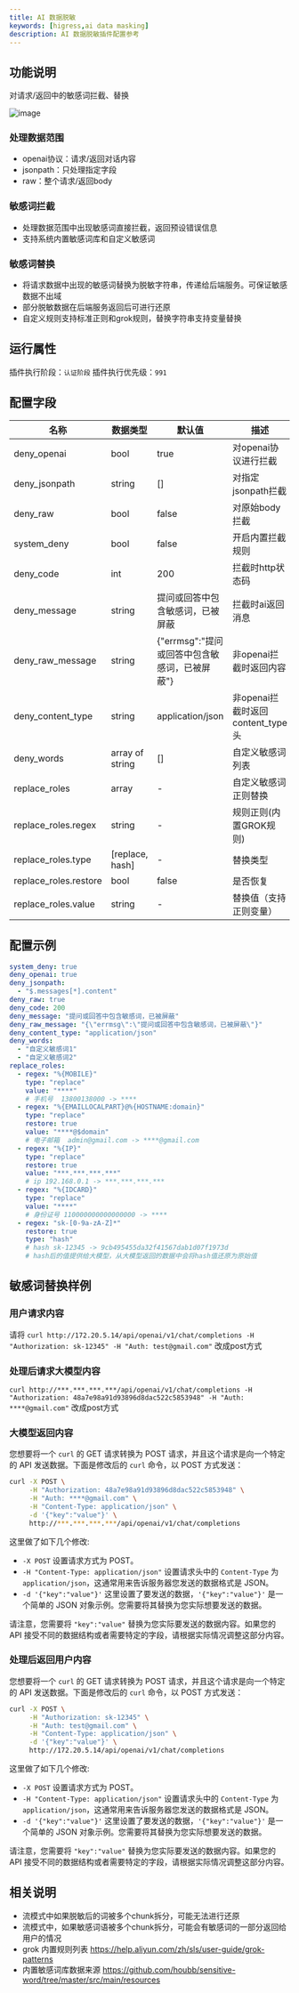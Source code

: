 ```yaml
---
title: AI 数据脱敏
keywords: [higress,ai data masking]
description: AI 数据脱敏插件配置参考
---
```


## 功能说明

  对请求/返回中的敏感词拦截、替换

![image](https://img.alicdn.com/imgextra/i4/O1CN0156Wtko1T9JO0RiWow_!!6000000002339-0-tps-1314-638.jpg)

### 处理数据范围
  - openai协议：请求/返回对话内容
  - jsonpath：只处理指定字段
  - raw：整个请求/返回body

### 敏感词拦截
  - 处理数据范围中出现敏感词直接拦截，返回预设错误信息
  - 支持系统内置敏感词库和自定义敏感词

### 敏感词替换
  - 将请求数据中出现的敏感词替换为脱敏字符串，传递给后端服务。可保证敏感数据不出域
  - 部分脱敏数据在后端服务返回后可进行还原
  - 自定义规则支持标准正则和grok规则，替换字符串支持变量替换

## 运行属性

插件执行阶段：`认证阶段`
插件执行优先级：`991`

## 配置字段

| 名称 | 数据类型 | 默认值 | 描述 |
| -------- | --------  | -------- | -------- |
|  deny_openai            | bool            | true  |  对openai协议进行拦截 |
|  deny_jsonpath          | string          |   []  |  对指定jsonpath拦截 |
|  deny_raw               | bool            | false |  对原始body拦截 |
|  system_deny            | bool            | false |  开启内置拦截规则  |
|  deny_code              | int             | 200   |  拦截时http状态码   |
|  deny_message           | string          | 提问或回答中包含敏感词，已被屏蔽 |  拦截时ai返回消息   |
|  deny_raw_message       | string          | {"errmsg":"提问或回答中包含敏感词，已被屏蔽"} |  非openai拦截时返回内容   |
|  deny_content_type      | string          | application/json  |  非openai拦截时返回content_type头 |
|  deny_words             | array of string | []    |  自定义敏感词列表  |
|  replace_roles          | array           |   -   |  自定义敏感词正则替换  |
|  replace_roles.regex    | string          |   -   |  规则正则(内置GROK规则) |
|  replace_roles.type     | [replace, hash] |   -   |  替换类型  |
|  replace_roles.restore  | bool            | false |  是否恢复  |
|  replace_roles.value    | string          |   -   |  替换值（支持正则变量）  |

## 配置示例

```yaml
system_deny: true
deny_openai: true
deny_jsonpath:
  - "$.messages[*].content"
deny_raw: true
deny_code: 200
deny_message: "提问或回答中包含敏感词，已被屏蔽"
deny_raw_message: "{\"errmsg\":\"提问或回答中包含敏感词，已被屏蔽\"}"
deny_content_type: "application/json"
deny_words: 
  - "自定义敏感词1"
  - "自定义敏感词2"
replace_roles:
  - regex: "%{MOBILE}"
    type: "replace"
    value: "****"
    # 手机号  13800138000 -> ****
  - regex: "%{EMAILLOCALPART}@%{HOSTNAME:domain}"
    type: "replace"
    restore: true
    value: "****@$domain"
    # 电子邮箱  admin@gmail.com -> ****@gmail.com
  - regex: "%{IP}"
    type: "replace"
    restore: true
    value: "***.***.***.***"
    # ip 192.168.0.1 -> ***.***.***.***
  - regex: "%{IDCARD}"
    type: "replace"
    value: "****"
    # 身份证号 110000000000000000 -> ****
  - regex: "sk-[0-9a-zA-Z]*"
    restore: true
    type: "hash"
    # hash sk-12345 -> 9cb495455da32f41567dab1d07f1973d
    # hash后的值提供给大模型，从大模型返回的数据中会将hash值还原为原始值
```

## 敏感词替换样例

### 用户请求内容

  请将 `curl http://172.20.5.14/api/openai/v1/chat/completions -H "Authorization: sk-12345" -H "Auth: test@gmail.com"` 改成post方式

### 处理后请求大模型内容

  `curl http://***.***.***.***/api/openai/v1/chat/completions -H "Authorization: 48a7e98a91d93896d8dac522c5853948" -H "Auth: ****@gmail.com"` 改成post方式

### 大模型返回内容

  您想要将一个 `curl` 的 GET 请求转换为 POST 请求，并且这个请求是向一个特定的 API 发送数据。下面是修改后的 `curl` 命令，以 POST 方式发送：

```sh
curl -X POST \
     -H "Authorization: 48a7e98a91d93896d8dac522c5853948" \
     -H "Auth: ****@gmail.com" \
     -H "Content-Type: application/json" \
     -d '{"key":"value"}' \
     http://***.***.***.***/api/openai/v1/chat/completions
```

这里做了如下几个修改:

- `-X POST` 设置请求方式为 POST。
- `-H "Content-Type: application/json"` 设置请求头中的 `Content-Type` 为 `application/json`，这通常用来告诉服务器您发送的数据格式是 JSON。
- `-d '{"key":"value"}'` 这里设置了要发送的数据，`'{"key":"value"}'` 是一个简单的 JSON 对象示例。您需要将其替换为您实际想要发送的数据。

请注意，您需要将 `"key":"value"` 替换为您实际要发送的数据内容。如果您的 API 接受不同的数据结构或者需要特定的字段，请根据实际情况调整这部分内容。

### 处理后返回用户内容

  您想要将一个 `curl` 的 GET 请求转换为 POST 请求，并且这个请求是向一个特定的 API 发送数据。下面是修改后的 `curl` 命令，以 POST 方式发送：

```sh
curl -X POST \
     -H "Authorization: sk-12345" \
     -H "Auth: test@gmail.com" \
     -H "Content-Type: application/json" \
     -d '{"key":"value"}' \
     http://172.20.5.14/api/openai/v1/chat/completions
```

这里做了如下几个修改:

- `-X POST` 设置请求方式为 POST。
- `-H "Content-Type: application/json"` 设置请求头中的 `Content-Type` 为 `application/json`，这通常用来告诉服务器您发送的数据格式是 JSON。
- `-d '{"key":"value"}'` 这里设置了要发送的数据，`'{"key":"value"}'` 是一个简单的 JSON 对象示例。您需要将其替换为您实际想要发送的数据。

请注意，您需要将 `"key":"value"` 替换为您实际要发送的数据内容。如果您的 API 接受不同的数据结构或者需要特定的字段，请根据实际情况调整这部分内容。


## 相关说明

 - 流模式中如果脱敏后的词被多个chunk拆分，可能无法进行还原
 - 流模式中，如果敏感词语被多个chunk拆分，可能会有敏感词的一部分返回给用户的情况
 - grok 内置规则列表 https://help.aliyun.com/zh/sls/user-guide/grok-patterns
 - 内置敏感词库数据来源 https://github.com/houbb/sensitive-word/tree/master/src/main/resources
 
